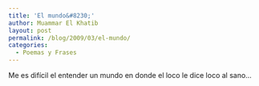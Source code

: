 ```yaml
---
title: 'El mundo&#8230;'
author: Muammar El Khatib
layout: post
permalink: /blog/2009/03/el-mundo/
categories:
  - Poemas y Frases
---
```

Me es difícil el entender un mundo en donde el loco le dice loco al sano&#8230;